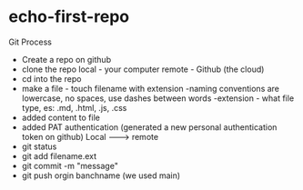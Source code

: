 # echo-first-repo

Git Process

- Create a repo on github
- clone the repo
    local - your computer
    remote - Github (the cloud)
- cd into the repo
- make a file - touch filename with extension
    -naming conventions are lowercase, no spaces, use dashes between words
    -extension - what file type, es: .md, .html, .js, .css
- added content to file
- added PAT authentication (generated a new personal authentication token on github)
Local ---> remote
- git status
- git add filename.ext
- git commit -m "message"
- git push orgin banchname (we used main)